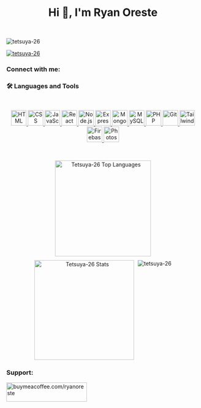 <h1 align="center">Hi 👋, I'm Ryan Oreste</h1>
<br>
<p align="left"> <img src="https://komarev.com/ghpvc/?username=tetsuya-26&label=Profile%20views&color=0e75b6&style=flat" alt="tetsuya-26" /> </p>

<p align="left"> <a href="https://github.com/ryo-ma/github-profile-trophy"><img src="https://github-profile-trophy.vercel.app/?username=tetsuya-26" alt="tetsuya-26" /></a> </p>

<h3 align="left">Connect with me:</h3>
<p align="left">
</p>

<h3 align="left">🛠️ Languages and Tools</h3>
<br>
<p align="center">
  <a href="https://developer.mozilla.org/en-US/docs/Web/HTML" target="_blank">
    <img src="https://skillicons.dev/icons?i=html&theme=dark" width="40" height="40" alt="HTML" />
  </a>
  <a href="https://developer.mozilla.org/en-US/docs/Web/CSS" target="_blank">
    <img src="https://skillicons.dev/icons?i=css&theme=dark" width="40" height="40" alt="CSS" />
  </a>
  <a href="https://developer.mozilla.org/en-US/docs/Web/JavaScript" target="_blank">
    <img src="https://skillicons.dev/icons?i=js&theme=dark" width="40" height="40" alt="JavaScript" />
  </a>
  <a href="https://react.dev" target="_blank">
    <img src="https://skillicons.dev/icons?i=react&theme=dark" width="40" height="40" alt="React" />
  </a>
  <a href="https://nodejs.org" target="_blank">
    <img src="https://skillicons.dev/icons?i=nodejs&theme=dark" width="40" height="40" alt="Node.js" />
  </a>
  <a href="https://expressjs.com" target="_blank">
    <img src="https://skillicons.dev/icons?i=express&theme=dark" width="40" height="40" alt="Express.js" />
  </a>
  <a href="https://www.mongodb.com/" target="_blank">
    <img src="https://skillicons.dev/icons?i=mongodb&theme=dark" width="40" height="40" alt="MongoDB" />
  </a>
  <a href="https://www.mysql.com/" target="_blank">
    <img src="https://skillicons.dev/icons?i=mysql&theme=dark" width="40" height="40" alt="MySQL" />
  </a>
  <a href="https://www.php.net" target="_blank">
    <img src="https://skillicons.dev/icons?i=php&theme=dark" width="40" height="40" alt="PHP" />
  </a>
  <a href="https://git-scm.com/" target="_blank">
    <img src="https://skillicons.dev/icons?i=git&theme=dark" width="40" height="40" alt="Git" />
  </a>
  <a href="https://tailwindcss.com/" target="_blank">
    <img src="https://skillicons.dev/icons?i=tailwind&theme=dark" width="40" height="40" alt="TailwindCSS" />
  </a>
  <a href="https://firebase.google.com/" target="_blank">
    <img src="https://skillicons.dev/icons?i=firebase&theme=dark" width="40" height="40" alt="Firebase" />
  </a>
  <a href="https://www.adobe.com/products/photoshop.html" target="_blank">
    <img src="https://skillicons.dev/icons?i=photoshop&theme=dark" width="40" height="40" alt="Photoshop" />
  </a>
</p>
<br>


<p align="center" style="display: flex; justify-content: center; gap: 10px; flex-wrap: wrap;">
  <img src="https://github-readme-stats.vercel.app/api/top-langs?username=Tetsuya-26&show_icons=true&locale=en&layout=compact&theme=tokyonight" alt="Tetsuya-26 Top Languages" width="250" />
  <img src="https://github-readme-stats.vercel.app/api?username=Tetsuya-26&show_icons=true&locale=en&theme=dark" alt="Tetsuya-26 Stats" width="260" />
  <img align="center" src="https://github-readme-streak-stats.herokuapp.com/?user=tetsuya-26&theme=dark" alt="tetsuya-26" />
</p>


<h3 align="left">Support:</h3>
<p><a href="https://www.buymeacoffee.com/buymeacoffee.com/ryanoreste"> <img align="left" src="https://cdn.buymeacoffee.com/buttons/v2/default-yellow.png" height="50" width="210" alt="buymeacoffee.com/ryanoreste" /></a></p><br><br>

